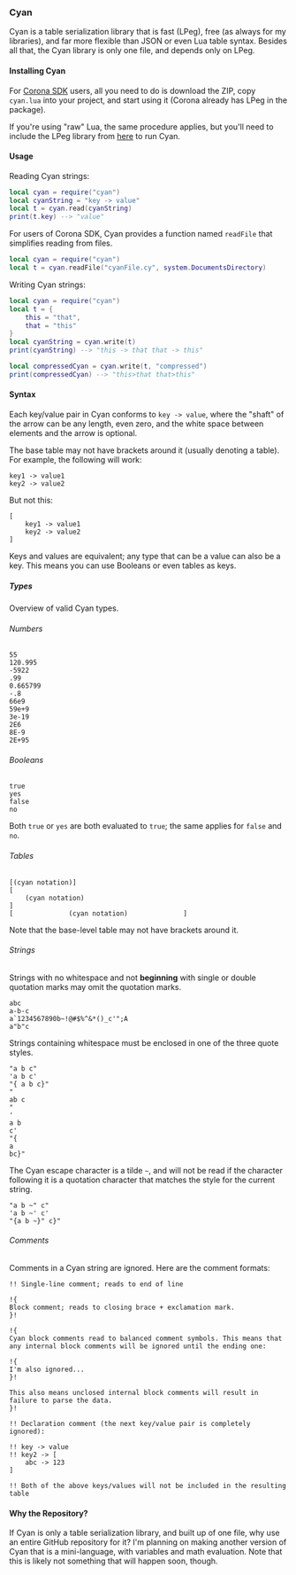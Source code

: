 ### Cyan ###

Cyan is a table serialization library that is fast (LPeg), free (as always for my libraries), and far more flexible than JSON or even Lua table syntax. Besides all that, the Cyan library is only one file, and depends only on LPeg.

#### Installing Cyan ####

For [Corona SDK](http://www.coronalabs.com) users, all you need to do is download the ZIP, copy `cyan.lua` into your project, and start using it (Corona already has LPeg in the package).

If you're using "raw" Lua, the same procedure applies, but you'll need to include the LPeg library from [here](http://www.inf.puc-rio.br/~roberto/lpeg/) to run Cyan.

#### Usage #####

Reading Cyan strings:
```Lua
local cyan = require("cyan")
local cyanString = "key -> value"
local t = cyan.read(cyanString)
print(t.key) --> "value"
```
For users of Corona SDK, Cyan provides a function named `readFile` that simplifies reading from files.
```Lua
local cyan = require("cyan")
local t = cyan.readFile("cyanFile.cy", system.DocumentsDirectory)
```

Writing Cyan strings:
```Lua
local cyan = require("cyan")
local t = {
	this = "that",
	that = "this"
}
local cyanString = cyan.write(t)
print(cyanString) --> "this -> that that -> this"

local compressedCyan = cyan.write(t, "compressed")
print(compressedCyan) --> "this>that that>this"
```

#### Syntax ####

Each key/value pair in Cyan conforms to `key -> value`, where the "shaft" of the arrow can be any length, even zero, and the white space between elements and the arrow is optional.

The base table may not have brackets around it (usually denoting a table). For example, the following will work:
```
key1 -> value1
key2 -> value2
```
But not this:
```
[
	key1 -> value1
	key2 -> value2
]
```

Keys and values are equivalent; any type that can be a value can also be a key. This means you can use Booleans or even tables as keys.

##### Types #####

Overview of valid Cyan types.

###### Numbers ######
```
55
120.995
-5922
.99
0.665799
-.8
66e9
59e+9
3e-19
2E6
8E-9
2E+95
```

###### Booleans #######
```
true
yes
false
no
```
Both `true` or `yes` are both evaluated to `true`; the same applies for `false` and `no`.

###### Tables ######
```
[(cyan notation)]
[
	(cyan notation)
]
[              (cyan notation)              ]
```
Note that the base-level table may not have brackets around it.

###### Strings ######
Strings with no whitespace and not **beginning** with single or double quotation marks may omit the quotation marks.
```
abc
a-b-c
a`1234567890b~!@#$%^&*()_c'";A
a"b"c
```
Strings containing whitespace must be enclosed in one of the three quote styles.
```
"a b c"
'a b c'
"{ a b c}"
"
ab c
"
'
a b
c'
"{
a
bc}"
```
The Cyan escape character is a tilde `~`, and will not be read if the character following it is a quotation character that matches the style for the current string.
```
"a b ~" c"
'a b ~' c'
"{a b ~}" c}"
```

###### Comments ######
Comments in a Cyan string are ignored. Here are the comment formats:
```
!! Single-line comment; reads to end of line

!{
Block comment; reads to closing brace + exclamation mark.
}!

!{
Cyan block comments read to balanced comment symbols. This means that any internal block comments will be ignored until the ending one:

!{
I'm also ignored...
}!

This also means unclosed internal block comments will result in failure to parse the data.
}!

!! Declaration comment (the next key/value pair is completely ignored):

!! key -> value
!! key2 -> [
	abc -> 123
]

!! Both of the above keys/values will not be included in the resulting table
```

#### Why the Repository? ####

If Cyan is only a table serialization library, and built up of one file, why use an entire GitHub repository for it? I'm planning on making another version of Cyan that is a mini-language, with variables and math evaluation. Note that this is likely not something that will happen soon, though.
